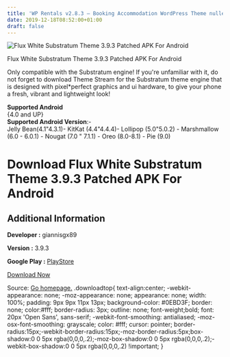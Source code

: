 ```yaml
---
title: 'WP Rentals v2.8.3 – Booking Accommodation WordPress Theme nulled'
date: 2019-12-18T08:52:00+01:00
draft: false
---
```


![Flux White Substratum Theme 3.9.3 Patched APK For Android](https://i0.wp.com/apkhome.net/wp-content/uploads/2019/11/Flux-White-Substratum-Theme-3.9.3-Patched.png "Flux White Substratum Theme 3.9.3 Patched APK For Android")

  

Flux White Substratum Theme 3.9.3 Patched APK For Android

Only compatible with the Substratum engine! If you're unfamiliar with it, do not forget to download Theme Stream for the Substratum theme engine that is designed with pixel\*perfect graphics and ui hardware, to give your phone a fresh, vibrant and lightweight look!

**Supported Android**  
{4.0 and UP}  
**Supported Android Version**:-  
Jelly Bean(4.1"4.3.1)- KitKat (4.4"4.4.4)- Lollipop (5.0"5.0.2) - Marshmallow (6.0 - 6.0.1) - Nougat (7.0 " 7.1.1) - Oreo (8.0-8.1) - Pie (9.0)

Download Flux White Substratum Theme 3.9.3 Patched APK For Android
==================================================================

Additional Information
----------------------

**Developer :** giannisgx89

**Version :** 3.9.3

**Google Play :** [PlayStore](https://play.google.com/store/apps/details?id=flux.white.substratum)

  

[Download Now](https://store4app.co/post/flux-white-substratum-theme-3-9-3-patched-apk-for-android_1574516267)

  
Source: [Go homepage.](https://store4app.co/post/flux-white-substratum-theme-3-9-3-patched-apk-for-android_1574516267) .downloadtop{ text-align:center; -webkit-appearance: none; -moz-appearance: none; appearance: none; width: 100%; padding: 9px 9px 11px 13px; background-color: #0EBD3F; border: none; color:#fff; border-radius: 3px; outline: none; font-weight;bold; font: 20px 'Open Sans', sans-serif; -webkit-font-smoothing: antialiased; -moz-osx-font-smoothing: grayscale; color: #fff; cursor: pointer; border-radius:15px;-webkit-border-radius:15px;-moz-border-radius:5px;box-shadow:0 0 5px rgba(0,0,0,.2);-moz-box-shadow:0 0 5px rgba(0,0,0,.2);-webkit-box-shadow:0 0 5px rgba(0,0,0,.2) !important; }